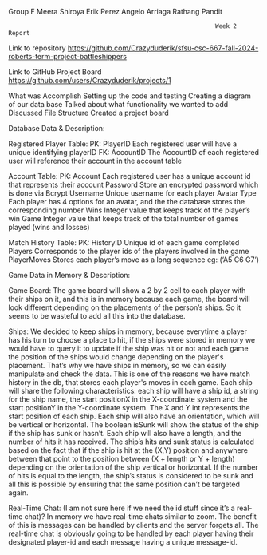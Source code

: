 Group F 
Meera Shiroya
Erik Perez 
Angelo Arriaga
Rathang Pandit 

                                                              Week 2 Report 


Link to repository 
https://github.com/Crazyduderik/sfsu-csc-667-fall-2024-roberts-term-project-battleshippers


Link to GitHub Project Board 
https://github.com/users/Crazyduderik/projects/1



What was Accomplish 
Setting up the code and testing
Creating a diagram of our data base
Talked about what functionality we wanted to add 
Discussed File Structure 
Created a project board 






















Database Data & Description:


Registered Player Table:
PK: PlayerID
Each registered user will have a unique identifying playerID
FK: AccountID
The AccountID of each registered user will reference their account in the account table

Account Table:
PK: Account
Each registered user has a unique account id that represents their account
Password
Store an encrypted password which is done via Bcrypt 
Username
Unique username for each player
Avatar Type
Each player has 4 options for an avatar, and the the database stores the corresponding number
Wins
Integer value that keeps track of the player’s win 
Game 
Integer value that keeps track of the total number of games played (wins and losses)

Match History Table:
PK: HistoryID
Unique id of each game completed
Players
Corresponds to the player ids of the players involved in the game
PlayerMoves
Stores each player’s move as a long sequence eg: (‘A5 C6 G7’) 










Game Data in Memory & Description:

Game Board:
	The game board will show a 2 by 2 cell to each player with their ships on it, and this is in memory because each game, the board will look different depending on the placements of the person’s ships. So it seems to be wasteful to add all this into the database. 


Ships: 
We decided to keep ships in memory, because everytime a player has his turn to choose a place to hit, if the ships were stored in memory we would have to query it to update if the ship was hit or not and each game the position of the ships would change depending on the player's placement. That’s why we have ships in memory, so we can easily manipulate and check the data. This is one of the reasons we have match history in the db, that stores each player's moves in each game.
Each ship will share the following characteristics: each ship will have a ship id, a string for the ship name, the start positionX in the X-coordinate system and the start positionY in the Y-coordinate system. The X and Y int represents the start position of each ship. Each ship will also have an orientation, which will be vertical or horizontal.  The boolean isSunk will show the status of the ship if the ship has sunk or hasn’t. Each ship will also have a length, and the number of hits it has received. The ship’s hits and sunk status is calculated based on the fact that if the ship is hit at the (X,Y) position and anywhere between that point to the position between (X + length or Y + length) depending on the orientation of the ship vertical or horizontal. If the number of hits is equal to the length, the ship’s status is considered to be sunk and all this is possible by ensuring that the same position can’t be targeted again.  


Real-Time Chat: (I am not sure here if we need the id stuff since it’s a real-time chat)?
 	In memory we have real-time chats similar to zoom. The benefit of this is messages can be handled by clients and the server forgets all. The real-time chat is obviously going to be handled by each player having their designated player-id and each message having a unique message-id.






